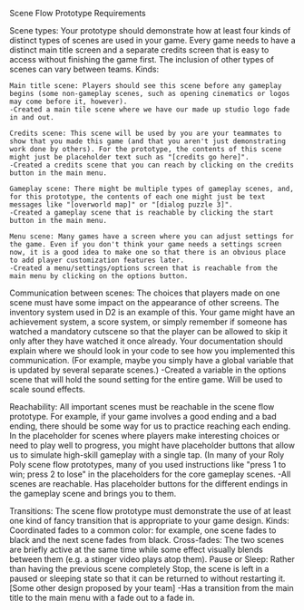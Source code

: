 Scene Flow Prototype Requirements


Scene types: Your prototype should demonstrate how at least four kinds of distinct types of scenes are used in your game. Every game needs to have a distinct main title screen and a separate credits screen that is easy to access without finishing the game first. The inclusion of other types of scenes can vary between teams. Kinds:

    Main title scene: Players should see this scene before any gameplay begins (some non-gameplay scenes, such as opening cinematics or logos may come before it, however).
    -Created a main tile scene where we have our made up studio logo fade in and out.

    Credits scene: This scene will be used by you are your teammates to show that you made this game (and that you aren't just demonstrating work done by others). For the prototype, the contents of this scene might just be placeholder text such as "[credits go here]".
    -Created a credits scene that you can reach by clicking on the credits button in the main menu.

    Gameplay scene: There might be multiple types of gameplay scenes, and, for this prototype, the contents of each one might just be text messages like "[overworld map]" or "[dialog puzzle 3]".
    -Created a gameplay scene that is reachable by clicking the start button in the main menu.

    Menu scene: Many games have a screen where you can adjust settings for the game. Even if you don't think your game needs a settings screen now, it is a good idea to make one so that there is an obvious place to add player customization features later.
    -Created a menu/settings/options screen that is reachable from the main menu by clicking on the options button.


Communication between scenes: The choices that players made on one scene must have some impact on the appearance of other screens. The inventory system used in D2 is an example of this. Your game might have an achievement system, a score system, or simply remember if someone has watched a mandatory cutscene so that the player can be allowed to skip it only after they have watched it once already. Your documentation should explain where we should look in your code to see how you implemented this communication. (For example, maybe you simply have a global variable that is updated by several separate scenes.)
-Created a variable in the options scene that will hold the sound setting for the entire game.  Will be used to scale sound effects.


Reachability: All important scenes must be reachable in the scene flow prototype. For example, if your game involves a good ending and a bad ending, there should be some way for us to practice reaching each ending. In the placeholder for scenes where players make interesting choices or need to play well to progress, you might have placeholder buttons that allow us to simulate high-skill gameplay with a single tap. (In many of your Roly Poly scene flow prototypes, many of you used instructions like "press 1 to win; press 2 to lose" in the placeholders for the core gameplay scenes.
-All scenes are reachable.  Has placeholder buttons for the different endings in the gameplay scene and brings you to them.


Transitions: The scene flow prototype must demonstrate the use of at least one kind of fancy transition that is appropriate to your game design. Kinds:
Coordinated fades to a common color: for example, one scene fades to black and the next scene fades from black.
Cross-fades: The two scenes are briefly active at the same time while some effect visually blends between them (e.g. a stinger video plays atop them).
Pause or Sleep: Rather than having the previous scene completely Stop, the scene is left in a paused or sleeping state so that it can be returned to without restarting it.
[Some other design proposed by your team]
-Has a transition from the main title to the main menu with a fade out to a fade in.